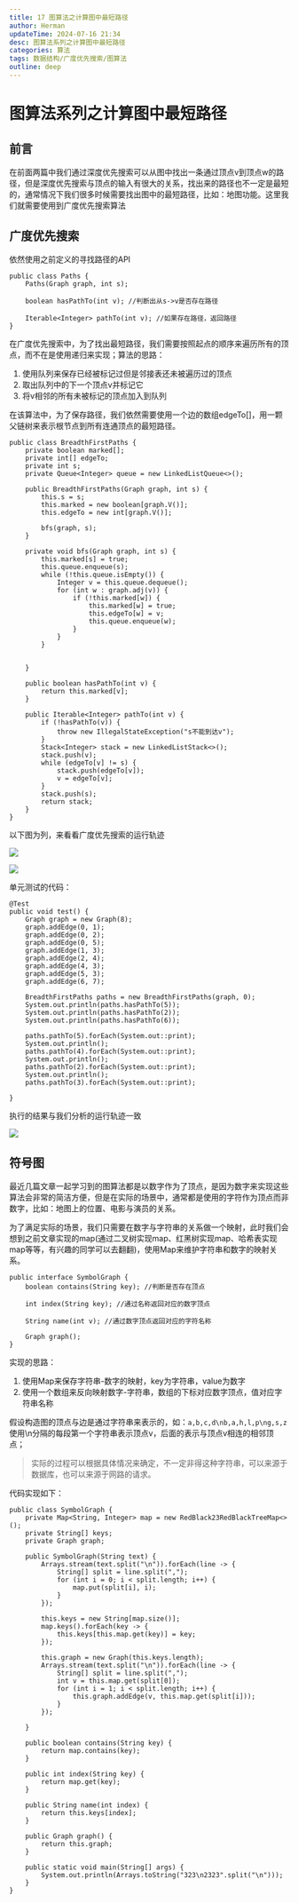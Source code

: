 ```yaml
---
title: 17 图算法之计算图中最短路径
author: Herman
updateTime: 2024-07-16 21:34
desc: 图算法系列之计算图中最短路径
categories: 算法
tags: 数据结构/广度优先搜索/图算法
outline: deep
---
```



# 图算法系列之计算图中最短路径


## 前言
在前面两篇中我们通过深度优先搜索可以从图中找出一条通过顶点v到顶点w的路径，但是深度优先搜索与顶点的输入有很大的关系，找出来的路径也不一定是最短的，通常情况下我们很多时候需要找出图中的最短路径，比如：地图功能。这里我们就需要使用到广度优先搜索算法


## 广度优先搜索
依然使用之前定义的寻找路径的API
```
public class Paths {
    Paths(Graph graph, int s);
    
    boolean hasPathTo(int v); //判断出从s->v是否存在路径
    
    Iterable<Integer> pathTo(int v); //如果存在路径，返回路径
}
```

在广度优先搜索中，为了找出最短路径，我们需要按照起点的顺序来遍历所有的顶点，而不在是使用递归来实现；算法的思路：

1. 使用队列来保存已经被标记过但是邻接表还未被遍历过的顶点
2. 取出队列中的下一个顶点v并标记它
3. 将v相邻的所有未被标记的顶点加入到队列

在该算法中，为了保存路径，我们依然需要使用一个边的数组edgeTo[]，用一颗父链树来表示根节点到所有连通顶点的最短路径。

```
public class BreadthFirstPaths {
    private boolean marked[];
    private int[] edgeTo;
    private int s;
    private Queue<Integer> queue = new LinkedListQueue<>();

    public BreadthFirstPaths(Graph graph, int s) {
        this.s = s;
        this.marked = new boolean[graph.V()];
        this.edgeTo = new int[graph.V()];

        bfs(graph, s);
    }

    private void bfs(Graph graph, int s) {
        this.marked[s] = true;
        this.queue.enqueue(s);
        while (!this.queue.isEmpty()) {
            Integer v = this.queue.dequeue();
            for (int w : graph.adj(v)) {
                if (!this.marked[w]) {
                    this.marked[w] = true;
                    this.edgeTo[w] = v;
                    this.queue.enqueue(w);
                }
            }
        }


    }

    public boolean hasPathTo(int v) {
        return this.marked[v];
    }

    public Iterable<Integer> pathTo(int v) {
        if (!hasPathTo(v)) {
            throw new IllegalStateException("s不能到达v");
        }
        Stack<Integer> stack = new LinkedListStack<>();
        stack.push(v);
        while (edgeTo[v] != s) {
            stack.push(edgeTo[v]);
            v = edgeTo[v];
        }
        stack.push(s);
        return stack;
    }
}
```


以下图为列，来看看广度优先搜索的运行轨迹

![](https://cdn.jsdelivr.net/gh/silently9527/images//0965db8ae1cd4b84ab7453e31c768db1%7Etplv-k3u1fbpfcp-zoom-1.image)

![](https://cdn.jsdelivr.net/gh/silently9527/images//e8c5b8f000754f0f8bb3027dc531b2c0%7Etplv-k3u1fbpfcp-zoom-1.image)


单元测试的代码：

```
@Test
public void test() {
    Graph graph = new Graph(8);
    graph.addEdge(0, 1);
    graph.addEdge(0, 2);
    graph.addEdge(0, 5);
    graph.addEdge(1, 3);
    graph.addEdge(2, 4);
    graph.addEdge(4, 3);
    graph.addEdge(5, 3);
    graph.addEdge(6, 7);

    BreadthFirstPaths paths = new BreadthFirstPaths(graph, 0);
    System.out.println(paths.hasPathTo(5));
    System.out.println(paths.hasPathTo(2));
    System.out.println(paths.hasPathTo(6));

    paths.pathTo(5).forEach(System.out::print);
    System.out.println();
    paths.pathTo(4).forEach(System.out::print);
    System.out.println();
    paths.pathTo(2).forEach(System.out::print);
    System.out.println();
    paths.pathTo(3).forEach(System.out::print);

}
```

执行的结果与我们分析的运行轨迹一致

![](https://cdn.jsdelivr.net/gh/silently9527/images//ccd3716f1c514baf9238b8fa83300075%7Etplv-k3u1fbpfcp-zoom-1.image)


## 符号图
最近几篇文章一起学习到的图算法都是以数字作为了顶点，是因为数字来实现这些算法会非常的简洁方便，但是在实际的场景中，通常都是使用的字符作为顶点而非数字，比如：地图上的位置、电影与演员的关系。

为了满足实际的场景，我们只需要在数字与字符串的关系做一个映射，此时我们会想到之前文章实现的map(通过二叉树实现map、红黑树实现map、哈希表实现map等等，有兴趣的同学可以去翻翻)，使用Map来维护字符串和数字的映射关系。

```
public interface SymbolGraph {
    boolean contains(String key); //判断是否存在顶点

    int index(String key); //通过名称返回对应的数字顶点

    String name(int v); //通过数字顶点返回对应的字符名称

    Graph graph();
}
```

实现的思路：

1. 使用Map来保存字符串-数字的映射，key为字符串，value为数字
2. 使用一个数组来反向映射数字-字符串，数组的下标对应数字顶点，值对应字符串名称


假设构造图的顶点与边是通过字符串来表示的，如：`a,b,c,d\nb,a,h,l,p\ng,s,z` 使用\n分隔的每段第一个字符串表示顶点v，后面的表示与顶点v相连的相邻顶点；

> 实际的过程可以根据具体情况来确定，不一定非得这种字符串，可以来源于数据库，也可以来源于网路的请求。

代码实现如下：

```
public class SymbolGraph {
    private Map<String, Integer> map = new RedBlack23RedBlackTreeMap<>();
    private String[] keys;
    private Graph graph;

    public SymbolGraph(String text) {
        Arrays.stream(text.split("\n")).forEach(line -> {
            String[] split = line.split(",");
            for (int i = 0; i < split.length; i++) {
                map.put(split[i], i);
            }
        });

        this.keys = new String[map.size()];
        map.keys().forEach(key -> {
            this.keys[this.map.get(key)] = key;
        });

        this.graph = new Graph(this.keys.length);
        Arrays.stream(text.split("\n")).forEach(line -> {
            String[] split = line.split(",");
            int v = this.map.get(split[0]);
            for (int i = 1; i < split.length; i++) {
                this.graph.addEdge(v, this.map.get(split[i]));
            }
        });
        
    }

    public boolean contains(String key) {
        return map.contains(key);
    }

    public int index(String key) {
        return map.get(key);
    }

    public String name(int index) {
        return this.keys[index];
    }

    public Graph graph() {
        return this.graph;
    }

    public static void main(String[] args) {
        System.out.println(Arrays.toString("323\n2323".split("\n")));
    }
}
```



